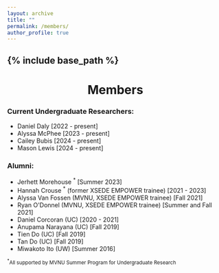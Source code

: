 ```yaml
---
layout: archive
title: ""
permalink: /members/
author_profile: true
---
```


{% include base_path %}
---
<h1 style="text-align: center;">Members</h1>


### Current Undergraduate Researchers:


- Daniel Daly [2022 - present]
- Alyssa McPhee [2023 - present]
- Cailey Bubis [2024 - present]
- Mason Lewis [2024 - present]

### Alumni:

- Jerhett Morehouse <sup>*</sup> [Summer 2023]
- Hannah Crouse <sup>*</sup> (former XSEDE EMPOWER trainee) [2021 - 2023]
- Alyssa Van Fossen (MVNU, XSEDE EMPOWER trainee) [Fall 2021]
- Ryan O'Donnel (MVNU, XSEDE EMPOWER trainee) [Summer and Fall 2021]
- Daniel Corcoran (UC) [2020 - 2021]
- Anupama Narayana (UC) [Fall 2019]
- Tien Do (UC) [Fall 2019]
- Tan Do (UC) [Fall 2019]
- Miwakoto Ito (UW) [Summer 2016]

<sub><sup>*</sup>All supported by MVNU Summer Program for Undergraduate Research</sub>
